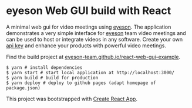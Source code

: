 
# eyeson Web GUI build with React

A minimal web gui for video meetings using [eyeson]. The application
demonstrates a very simple interface for [eyeson] team video meetings and can
be used to host or integrate videos in any software. Create your own [api key]
and enhance your products with powerful video meetings.

Find the build project at [eyeson-team.github.io/react-web-gui-example].

```
$ yarn # install dependencies
$ yarn start # start local application at http://localhost:3000/
$ yarn build # build for production
$ yarn deploy # deploy to github pages (adapt homepage of package.json)
```

This project was bootstrapped with [Create React App].

[eyeson]: https://eyeson.team/ "eyeson Video Meetings"
[api key]: https://accounts.eyeson.team/projects "eyeson Team API Key"
[eyeson-team.github.io/react-web-gui-example]: https://eyeson-team.github.io/react-web-gui-example/
[Create React App]: https://github.com/facebookincubator/create-react-app
